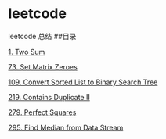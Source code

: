 # leetcode
leetcode 总结
##目录

[1. Two Sum][1]

[73. Set Matrix Zeroes][73]

[109. Convert Sorted List to Binary Search Tree][109]

[219. Contains Duplicate II][219]

[279. Perfect Squares][279]

[295. Find Median from Data Stream][295]

[1]:1.md
[73]:73.md
[109]:109.md
[219]:219.md
[279]:279.md
[295]:295.md
